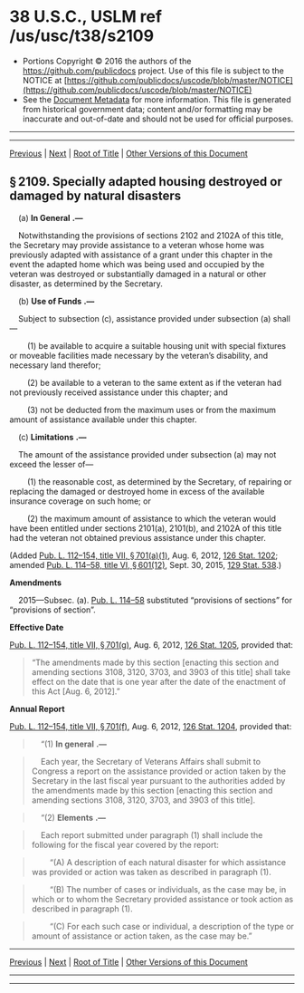 ---
---

# 38 U.S.C., USLM ref /us/usc/t38/s2109

* Portions Copyright © 2016 the authors of the https://github.com/publicdocs project.
  Use of this file is subject to the NOTICE at [https://github.com/publicdocs/uscode/blob/master/NOTICE](https://github.com/publicdocs/uscode/blob/master/NOTICE)
* See the [Document Metadata](././../../../../..//README.md) for more information.
  This file is generated from historical government data; content and/or formatting may be inaccurate and out-of-date and should not be used for official purposes.

----------
----------

[Previous](./../../../../..//us/usc/t38/ptII/ch21/m__us_usc_t38_s2108.md) | [Next](./../../../../..//us/usc/t38/ptII/ch23/m__us_usc_t38_ptII_ch23.md) | [Root of Title](./../../../../../) | [Other Versions of this Document](https://publicdocs.github.io/go/links?ns=uslm&ref=%2Fus%2Fusc%2Ft38%2Fs2109)

## § 2109. Specially adapted housing destroyed or damaged by natural disasters

    (a)  __In General__  __.—__ 

    Notwithstanding the provisions of sections 2102 and 2102A of this title, the Secretary may provide assistance to a veteran whose home was previously adapted with assistance of a grant under this chapter in the event the adapted home which was being used and occupied by the veteran was destroyed or substantially damaged in a natural or other disaster, as determined by the Secretary.

    (b)  __Use of Funds__  __.—__ 

    Subject to subsection (c), assistance provided under subsection (a) shall—

        (1) be available to acquire a suitable housing unit with special fixtures or moveable facilities made necessary by the veteran’s disability, and necessary land therefor;

        (2) be available to a veteran to the same extent as if the veteran had not previously received assistance under this chapter; and

        (3) not be deducted from the maximum uses or from the maximum amount of assistance available under this chapter.

    (c)  __Limitations__  __.—__ 

    The amount of the assistance provided under subsection (a) may not exceed the lesser of—

        (1) the reasonable cost, as determined by the Secretary, of repairing or replacing the damaged or destroyed home in excess of the available insurance coverage on such home; or

        (2) the maximum amount of assistance to which the veteran would have been entitled under sections 2101(a), 2101(b), and 2102A of this title had the veteran not obtained previous assistance under this chapter.

(Added [Pub. L. 112–154, title VII, § 701(a)(1)][/us/pl/112/154/s701/a/1], Aug. 6, 2012, [126 Stat. 1202][/us/stat/126/1202]; amended [Pub. L. 114–58, title VI, § 601(12)][/us/pl/114/58/s601/12], Sept. 30, 2015, [129 Stat. 538][/us/stat/129/538].)

 __Amendments__ 

    2015—Subsec. (a). [Pub. L. 114–58][/us/pl/114/58] substituted “provisions of sections” for “provisions of section”.

 __Effective Date__ 

[Pub. L. 112–154, title VII, § 701(g)][/us/pl/112/154/s701/g], Aug. 6, 2012, [126 Stat. 1205][/us/stat/126/1205], provided that: 

> “The amendments made by this section \[enacting this section and amending sections 3108, 3120, 3703, and 3903 of this title\] shall take effect on the date that is one year after the date of the enactment of this Act \[Aug. 6, 2012\].”

 __Annual Report__ 

[Pub. L. 112–154, title VII, § 701(f)][/us/pl/112/154/s701/f], Aug. 6, 2012, [126 Stat. 1204][/us/stat/126/1204], provided that:

>     “(1)  __In general__  __.—__ 

>     Each year, the Secretary of Veterans Affairs shall submit to Congress a report on the assistance provided or action taken by the Secretary in the last fiscal year pursuant to the authorities added by the amendments made by this section \[enacting this section and amending sections 3108, 3120, 3703, and 3903 of this title\].

>     “(2)  __Elements__  __.—__ 

>     Each report submitted under paragraph (1) shall include the following for the fiscal year covered by the report:

>         “(A) A description of each natural disaster for which assistance was provided or action was taken as described in paragraph (1).

>         “(B) The number of cases or individuals, as the case may be, in which or to whom the Secretary provided assistance or took action as described in paragraph (1).

>         “(C) For each such case or individual, a description of the type or amount of assistance or action taken, as the case may be.”

----------

[Previous](./../../../../..//us/usc/t38/ptII/ch21/m__us_usc_t38_s2108.md) | [Next](./../../../../..//us/usc/t38/ptII/ch23/m__us_usc_t38_ptII_ch23.md) | [Root of Title](./../../../../../) | [Other Versions of this Document](https://publicdocs.github.io/go/links?ns=uslm&ref=%2Fus%2Fusc%2Ft38%2Fs2109)

----------
----------

[/us/pl/112/154/s701/a/1]: https://publicdocs.github.io/go/links?ns=uslm&ref=%2Fus%2Fpl%2F112%2F154%2Fs701%2Fa%2F1
[/us/stat/126/1202]: https://publicdocs.github.io/go/links?ns=uslm&ref=%2Fus%2Fstat%2F126%2F1202
[/us/pl/114/58/s601/12]: https://publicdocs.github.io/go/links?ns=uslm&ref=%2Fus%2Fpl%2F114%2F58%2Fs601%2F12
[/us/stat/129/538]: https://publicdocs.github.io/go/links?ns=uslm&ref=%2Fus%2Fstat%2F129%2F538
[/us/pl/114/58]: https://publicdocs.github.io/go/links?ns=uslm&ref=%2Fus%2Fpl%2F114%2F58
[/us/pl/112/154/s701/g]: https://publicdocs.github.io/go/links?ns=uslm&ref=%2Fus%2Fpl%2F112%2F154%2Fs701%2Fg
[/us/stat/126/1205]: https://publicdocs.github.io/go/links?ns=uslm&ref=%2Fus%2Fstat%2F126%2F1205
[/us/pl/112/154/s701/f]: https://publicdocs.github.io/go/links?ns=uslm&ref=%2Fus%2Fpl%2F112%2F154%2Fs701%2Ff
[/us/stat/126/1204]: https://publicdocs.github.io/go/links?ns=uslm&ref=%2Fus%2Fstat%2F126%2F1204


